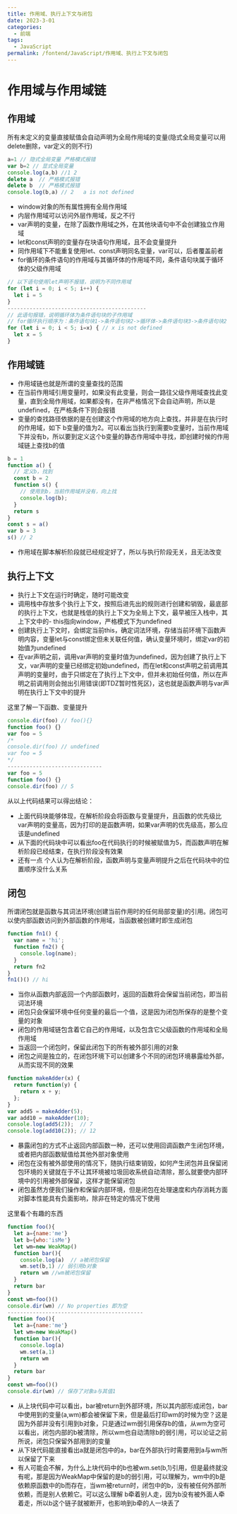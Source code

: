 ```yaml
---
title: 作用域、执行上下文与闭包  
date: 2023-3-01
categories:
  - 前端
tags:
  - JavaScript
permalink: /fontend/JavaScript/作用域、执行上下文与闭包
---
```


# 作用域与作用域链
## 作用域

所有未定义的变量直接赋值会自动声明为全局作用域的变量(隐式全局变量可以用delete删除，var定义的则不行)
```js
a=1 // 隐式全局变量 严格模式报错
var b=2 // 显式全局变量
console.log(a,b) //1 2
delete a  // 严格模式报错
delete b  // 严格模式报错
console.log(b,a) // 2   a is not defined 
```

- window对象的所有属性拥有全局作用域
- 内层作用域可以访问外层作用域，反之不行
- var声明的变量，在除了函数作用域之外，在其他块语句中不会创建独立作用域
- let和const声明的变量存在块语句作用域，且不会变量提升
- 同作用域下不能重复使用let、const声明同名变量，var可以，后者覆盖前者
- for循环的条件语句的作用域与其循环体的作用域不同，条件语句块属于循环体的父级作用域
```js
// 以下语句使用let声明不报错，说明为不同作用域
for (let i = 0; i < 5; i++) {
  let i = 5
}
--------------------------------------------
// 此语句报错，说明循环体为条件语句块的子作用域
// for循环执行顺序为：条件语句块1->条件语句块2->循环体->条件语句块3->条件语句块2 依次类推
for (let i = 0; i < 5; i=x) { // x is not defined
  let x = 5
}
```
## 作用域链

- 作用域链也就是所谓的变量查找的范围
- 在当前作用域引用变量时，如果没有此变量，则会一路往父级作用域查找此变量，直到全局作用域，如果都没有，在非严格情况下会自动声明，所以是undefined，在严格条件下则会报错
- 变量的查找路径依据的是在创建这个作用域的地方向上查找，并非是在执行时的作用域，如下 b变量的值为2。可以看出当执行到需要b变量时，当前作用域下并没有b，所以要到定义这个b变量的静态作用域中寻找，即创建时候的作用域链上查找b的值
```js
b = 1
function a() {
  // 定义b，找到
  const b = 2
  function s() {
    // 使用到b，当前作用域并没有，向上找
    console.log(b);
  }
  return s
}
const s = a()
var b = 3
s() // 2
```

- 作用域在脚本解析阶段就已经规定好了，所以与执行阶段无关，且无法改变

## 执行上下文

- 执行上下文在运行时确定，随时可能改变
- 调用栈中存放多个执行上下文，按照后进先出的规则进行创建和销毁，最底部的执行上下文，也就是栈低的执行上下文为全局上下文，最早被压入栈中，其上下文中的- this指向window，严格模式下为undefined
- 创建执行上下文时，会绑定当前this，确定词法环境，存储当前环境下函数声明内容，变量let与const绑定但未关联任何值，确认变量环境时，绑定var的初始值为undefined
- 在var声明之前，调用var声明的变量时值为undefined，因为创建了执行上下文，var声明的变量已经绑定初始undefined，而在let和const声明之前调用其声明的变量时，由于只绑定在了执行上下文中，但并未初始任何值，所以在声明之前调用则会抛出引用错误(即TDZ暂时性死区)，这也就是函数声明与var声明在执行上下文中的提升

这里了解一下函数、变量提升
```js
console.dir(foo) // foo(){}
function foo() {}
var foo = 5
/*
console.dir(foo) // undefined
var foo = 5
*/
------------------------------
var foo = 5
function foo() {}
console.dir(foo) // 5
```
从以上代码结果可以得出结论：

- 上面代码块能够体现，在解析阶段会将函数与变量提升，且函数的优先级比var声明的变量高，因为打印的是函数声明，如果var声明的优先级高，那么应该是undefined
- 从下面的代码块中可以看出foo在代码执行的时候被赋值为5，而函数声明在解析阶段已经结束，在执行阶段没有效果
- 还有一点 个人认为在解析阶段，函数声明与变量声明提升之后在代码块中的位置顺序没什么关系

## 闭包

所谓闭包就是函数与其词法环境(创建当前作用时的任何局部变量)的引用。闭包可以使内部函数访问到外部函数的作用域，当函数被创建时即生成闭包
```js
function fn1() {
  var name = 'hi';
  function fn2() {
    console.log(name);
  }
  return fn2
}
fn1()() // hi
```

- 当你从函数内部返回一个内部函数时，返回的函数将会保留当前闭包，即当前词法环境
- 闭包只会保留环境中任何变量的最后一个值，这是因为闭包所保存的是整个变量的对象
- 闭包的作用域链包含着它自己的作用域，以及包含它父级函数的作用域和全局作用域
- 当返回一个闭包时，保留此闭包下的所有被外部引用的对象
- 闭包之间是独立的，在闭包环境下可以创建多个不同的闭包环境暴露给外部，从而实现不同的效果
```js
function makeAdder(x) {
  return function(y) {
    return x + y;
  };
}
var add5 = makeAdder(5);
var add10 = makeAdder(10);
console.log(add5(2));  // 7
console.log(add10(2)); // 12
```

- 暴露闭包的方式不止返回内部函数一种，还可以使用回调函数产生闭包环境，或者把内部函数赋值给其他外部对象使用
- 闭包在没有被外部使用的情况下，随执行结束销毁，如何产生闭包并且保留闭包环境的关键就在于不让其环境被垃圾回收系统自动清除，那么就要使内部环境中的引用被外部保留，这样才能保留闭包
- 闭包虽然方便我们操作和保留内部环境，但是闭包在处理速度和内存消耗方面对脚本性能具有负面影响，除非在特定的情况下使用

这里看个有趣的东西
```js
function foo(){
  let a={name:'me'}
  let b={who:'isMe'}
  let wm=new WeakMap()
  function bar(){
    console.log(a)  // a被闭包保留
    wm.set(b,1) // 弱引用b对象
    return wm //wm被闭包保留
  }
  return bar
}
const wm=foo()()
console.dir(wm) // No properties 即为空
-------------------------------------------
function foo(){
  let a={name:'me'}
  let wm=new WeakMap()
  function bar(){
    console.log(a)
    wm.set(a,1)
    return wm
  }
  return bar
}
const wm=foo()()
console.dir(wm) // 保存了对象a与其值1
```

- 从上块代码中可以看出，bar被return到外部环境，所以其内部形成闭包，bar中使用到的变量(a,wm)都会被保留下来，但是最后打印wm的时候为空？这是因为外部并没有引用到b对象，只是通过wm弱引用保存b的值，从wm为空可以看出，闭包内部的b被清除，所以wm也自动清除b的弱引用，可以论证之前所说，闭包只保留外部用到的变量
- 从下块代码能直接看出a就是闭包中的a，bar在外部执行时需要用到a与wm所以保留了下来
- 有人可能会不解，为什么上块代码中的b也被wm.set(b,1)引用，但是最终就没有呢，那是因为WeakMap中保留的是b的弱引用，可以理解为，wm中的b是依赖原函数中的b而存在，当wm被return时，闭包中的b，没有被任何外部所依赖，而是别人依赖它。可以这么理解 b牵着别人走，因为b没有被外面人牵着走，所以b这个链子就被断开，也影响到b牵的人一块丢了
